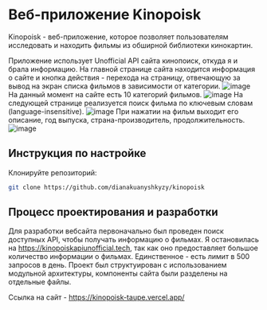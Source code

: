 # Веб-приложение Kinopoisk 

Kinopoisk - веб-приложение, которое позволяет пользователям исследовать и находить фильмы из обширной библиотеки кинокартин. 


Приложение использует Unofficial API сайта кинопоиск, откуда я и брала информацию. На главной странице сайта находится информация о сайте и кнопка действия - перехода на страницу, отвечающую за вывод на экран списка фильмов в зависимости от категории. ![image](https://github.com/dianakuanyshkyzy/kinopoisk/assets/141010600/d25eab3e-bd42-43b7-b58e-ce26c6d7c217)
На данный момент на сайте есть 10 категорий фильмов. ![image](https://github.com/dianakuanyshkyzy/kinopoisk/assets/141010600/98d41a1b-b6ed-428d-b8f4-b0d23a19c41d) На следующей странице реализуется поиск фильма по ключевым словам (language-insensitive). ![image](https://github.com/dianakuanyshkyzy/kinopoisk/assets/141010600/2f6c31fb-b0d2-4541-8afe-1392abd9078f)
При нажатии на фильм выходит его описание, год выпуска, страна-производитель, продолжительность. ![image](https://github.com/dianakuanyshkyzy/kinopoisk/assets/141010600/d644cb6b-e6e5-4053-9fce-5bea28a401d5)





## Инструкция по настройке

Клонируйте репозиторий: 
```sh
git clone https://github.com/dianakuanyshkyzy/kinopoisk
```
## Процесс проектирования и разработки

Для разработки вебсайта первоначально был проведен поиск доступных API, чтобы получать информацию о фильмах. Я остановилась на https://kinopoiskapiunofficial.tech, так как оно предоставляет большое количество информации о фильмах. Единственное - есть лимит в 500 запросов в день. Проект был структуирован с использованием модульной архитектуры, компоненты сайта были разделены на отдельные файлы. 

Ссылка на сайт - https://kinopoisk-taupe.vercel.app/






